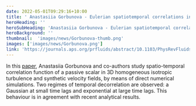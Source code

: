 ```yaml
---
date: 2022-05-01T09:29:16+10:00
title: ' Anastasiia Gorbunova - Eulerian spatiotemporal correlations in passive scalar turbulence'
heroHeading: ''
heroSubHeading: 'Anastasiia Gorbunova - Eulerian spatiotemporal correlations in passive scalar turbulence '
heroBackground: ''
thumbnail:  'images/news/Gorbunova-thumb.png'
images: ['images/news/Gorbunova.png']
link: 'https://journals.aps.org/prfluids/abstract/10.1103/PhysRevFluids.6.124606'
---
```


In this [paper](https://journals.aps.org/prfluids/abstract/10.1103/PhysRevFluids.6.124606), Anastasiia Gorbunova and co-authors study spatio-temporal correlation function of a passive scalar in 3D homogeneous isotropic turbulence and synthetic velocity fields, by means of direct numerical simulations. Two regimes of temporal decorrelation are observed: a Gaussian at small time lags and exponential at large time lags. This behaviour is in agreement with recent analytical results.
